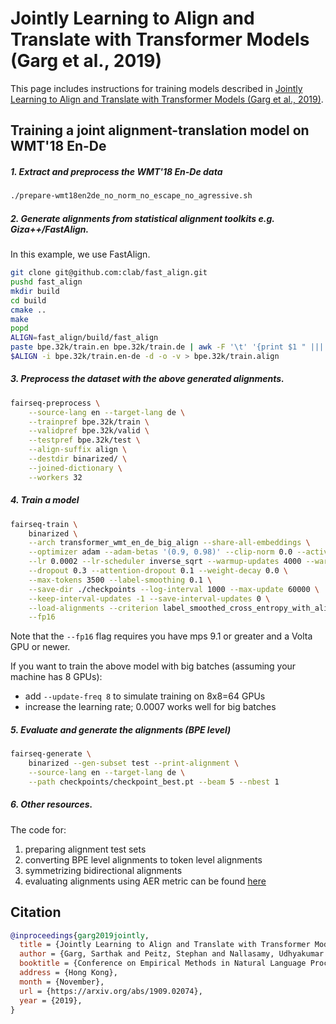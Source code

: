 # Jointly Learning to Align and Translate with Transformer Models (Garg et al., 2019)

This page includes instructions for training models described in [Jointly Learning to Align and Translate with Transformer Models (Garg et al., 2019)](https://arxiv.org/abs/1909.02074).

## Training a joint alignment-translation model on WMT'18 En-De

##### 1. Extract and preprocess the WMT'18 En-De data

```bash
./prepare-wmt18en2de_no_norm_no_escape_no_agressive.sh
```

##### 2. Generate alignments from statistical alignment toolkits e.g. Giza++/FastAlign.

In this example, we use FastAlign.

```bash
git clone git@github.com:clab/fast_align.git
pushd fast_align
mkdir build
cd build
cmake ..
make
popd
ALIGN=fast_align/build/fast_align
paste bpe.32k/train.en bpe.32k/train.de | awk -F '\t' '{print $1 " ||| " $2}' > bpe.32k/train.en-de
$ALIGN -i bpe.32k/train.en-de -d -o -v > bpe.32k/train.align
```

##### 3. Preprocess the dataset with the above generated alignments.

```bash
fairseq-preprocess \
    --source-lang en --target-lang de \
    --trainpref bpe.32k/train \
    --validpref bpe.32k/valid \
    --testpref bpe.32k/test \
    --align-suffix align \
    --destdir binarized/ \
    --joined-dictionary \
    --workers 32
```

##### 4. Train a model

```bash
fairseq-train \
    binarized \
    --arch transformer_wmt_en_de_big_align --share-all-embeddings \
    --optimizer adam --adam-betas '(0.9, 0.98)' --clip-norm 0.0 --activation-fn relu\
    --lr 0.0002 --lr-scheduler inverse_sqrt --warmup-updates 4000 --warmup-init-lr 1e-07 \
    --dropout 0.3 --attention-dropout 0.1 --weight-decay 0.0 \
    --max-tokens 3500 --label-smoothing 0.1 \
    --save-dir ./checkpoints --log-interval 1000 --max-update 60000 \
    --keep-interval-updates -1 --save-interval-updates 0 \
    --load-alignments --criterion label_smoothed_cross_entropy_with_alignment \
    --fp16
```

Note that the `--fp16` flag requires you have mps 9.1 or greater and a Volta GPU or newer.

If you want to train the above model with big batches (assuming your machine has 8 GPUs):

- add `--update-freq 8` to simulate training on 8x8=64 GPUs
- increase the learning rate; 0.0007 works well for big batches

##### 5. Evaluate and generate the alignments (BPE level)

```bash
fairseq-generate \
    binarized --gen-subset test --print-alignment \
    --source-lang en --target-lang de \
    --path checkpoints/checkpoint_best.pt --beam 5 --nbest 1
```

##### 6. Other resources.

The code for:

1. preparing alignment test sets
2. converting BPE level alignments to token level alignments
3. symmetrizing bidirectional alignments
4. evaluating alignments using AER metric
   can be found [here](https://github.com/lilt/alignment-scripts)

## Citation

```bibtex
@inproceedings{garg2019jointly,
  title = {Jointly Learning to Align and Translate with Transformer Models},
  author = {Garg, Sarthak and Peitz, Stephan and Nallasamy, Udhyakumar and Paulik, Matthias},
  booktitle = {Conference on Empirical Methods in Natural Language Processing (EMNLP)},
  address = {Hong Kong},
  month = {November},
  url = {https://arxiv.org/abs/1909.02074},
  year = {2019},
}
```
